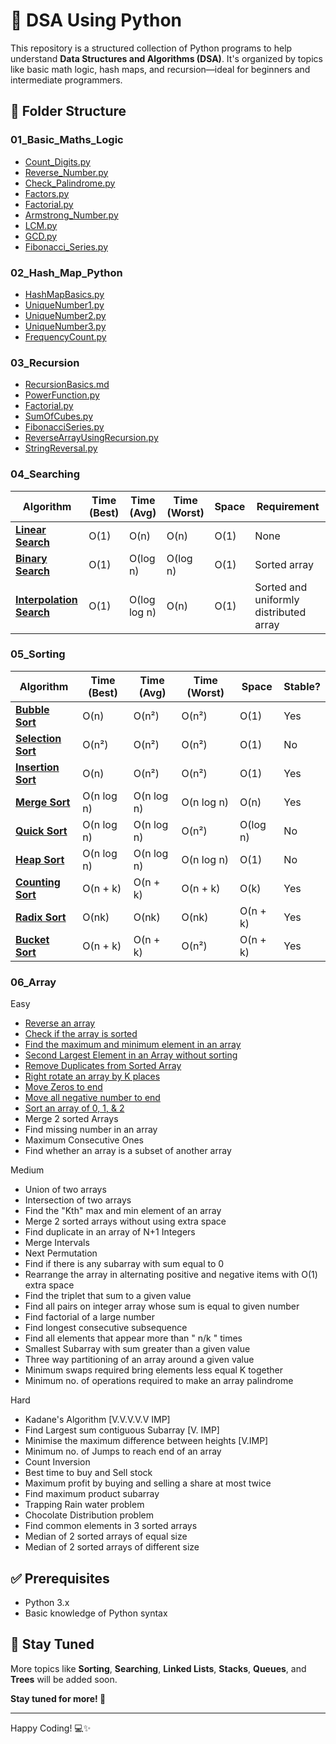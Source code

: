 # 🐍 DSA Using Python

This repository is a structured collection of Python programs to help understand **Data Structures and Algorithms (DSA)**. It's organized by topics like basic math logic, hash maps, and recursion—ideal for beginners and intermediate programmers.

## 📁 Folder Structure
### 01_Basic_Maths_Logic
  - [Count_Digits.py](./01_Basic_Maths_Logic/01_Count_Digits.py)
  - [Reverse_Number.py](./01_Basic_Maths_Logic/02_Reverse_Number.py)
  - [Check_Palindrome.py](./01_Basic_Maths_Logic/03_Check_Palindrome.py)
  - [Factors.py](./01_Basic_Maths_Logic/04_Factors.py)
  - [Factorial.py](./01_Basic_Maths_Logic/05_Factorial.py)
  - [Armstrong_Number.py](./01_Basic_Maths_Logic/06_Armstrong_Number.py)
  - [LCM.py](./01_Basic_Maths_Logic/07_LCM.py)
  - [GCD.py](./01_Basic_Maths_Logic/08_GCD.py)
  - [Fibonacci_Series.py](./01_Basic_Maths_Logic/09_Fibonacci_Series.py)

### 02_Hash_Map_Python
  - [HashMapBasics.py](./02_Hash_Map_Python/01_HashMapBasics.py)
  - [UniqueNumber1.py](./02_Hash_Map_Python/02_UniqueNumber1.py)
  - [UniqueNumber2.py](./02_Hash_Map_Python/03_UniqueNumber2.py)
  - [UniqueNumber3.py](./02_Hash_Map_Python/04_UniqueNumber3.py)
  - [FrequencyCount.py](./02_Hash_Map_Python/05_FrequencyCount.py)

### 03_Recursion
  - [RecursionBasics.md](./03_Recursion/01_RecursionBasics.md)
  - [PowerFunction.py](./03_Recursion/02_PowerFunction.py)
  - [Factorial.py](./03_Recursion/03_Factorial.py)
  - [SumOfCubes.py](./03_Recursion/04._SumOfCubes.py)
  - [FibonacciSeries.py](./03_Recursion/05_FibonacciSeries.py)
  - [ReverseArrayUsingRecursion.py](./03_Recursion/06_ReverseArrayUsingRecursion.py)
  - [StringReversal.py](./03_Recursion/07_StringReversal.py)


### 04_Searching

| Algorithm                | Time (Best) | Time (Avg)   | Time (Worst) | Space | Requirement                            |
| ------------------------ | ----------- | ------------ | ------------ | ----- | -------------------------------------- |
| [**Linear Search**](./04_Searching/01_LinearSearch.py)        | O(1)        | O(n)         | O(n)         | O(1)  | None                                   |
| [**Binary Search** ](./04_Searching/02_BinarySearch)       | O(1)        | O(log n)     | O(log n)     | O(1)  | Sorted array                           |
| [**Interpolation Search**](./04_Searching/03_InterpolationSearch.py) | O(1)        | O(log log n) | O(n)         | O(1)  | Sorted and uniformly distributed array |


### 05_Sorting

| Algorithm          | Time (Best) | Time (Avg) | Time (Worst) | Space    | Stable? |
| ------------------ | ----------- | ---------- | ------------ | -------- | ------- |
| [**Bubble Sort**](./05_Sorting/01_BubbleSort.py)    | O(n)        | O(n²)      | O(n²)        | O(1)     | Yes     |
| [**Selection Sort**](./05_Sorting/02_SelectionSort.py) | O(n²)       | O(n²)      | O(n²)        | O(1)     | No      |
| [**Insertion Sort**](./05_Sorting/03_InsertionSort.py) | O(n)        | O(n²)      | O(n²)        | O(1)     | Yes     |
| [**Merge Sort**](./05_Sorting/04_MergeSort.py)     | O(n log n)  | O(n log n) | O(n log n)   | O(n)     | Yes     |
| [**Quick Sort**](./05_Sorting/05_QuickSort.py)     | O(n log n)  | O(n log n) | O(n²)        | O(log n) | No      |
| [**Heap Sort**](./05_Sorting/08_HeapSort.py)      | O(n log n)  | O(n log n) | O(n log n)   | O(1)     | No      |
| [**Counting Sort**](./05_Sorting/06_CountSort.py)  | O(n + k)    | O(n + k)   | O(n + k)     | O(k)     | Yes     |
| [**Radix Sort**](./05_Sorting/07_RadixSort.py)    | O(nk)       | O(nk)      | O(nk)        | O(n + k) | Yes     |
| [**Bucket Sort**](./05_Sorting/09_BucketSort.py)   | O(n + k)    | O(n + k)   | O(n²)        | O(n + k) | Yes     |

### 06_Array
  Easy
  - [Reverse an array](./06_Array/01_reverse_array.py)  
  - [Check if the array is sorted](./06_Array/02_check_sorted.py)
  - [Find the maximum and minimum element in an array](./06_Array/03_max_min_of_array.py)  
  - [Second Largest Element in an Array without sorting](./06_Array/04_second_largest.py) 
  - [Remove Duplicates from Sorted Array](./06_Array/05_remove_duplicate.py) 
  - [Right rotate an array by K places](./06_Array/06_right_rotate_k.py)  
  - [Move Zeros to end](./06_Array/07_moves_zeros_to_end.py)
  - [Move all negative number to end](./06_Array/08_move_negative_to_end.py) 
  - [Sort an array of 0, 1, & 2](./06_Array/09_sort_array_of_012.py) 
  - Merge 2 sorted Arrays  
  - Find missing number in an array  
  - Maximum Consecutive Ones  
  - Find whether an array is a subset of another array  

  Medium
  - Union of two arrays  
  - Intersection of two arrays  
  - Find the "Kth" max and min element of an array  
  - Merge 2 sorted arrays without using extra space  
  - Find duplicate in an array of N+1 Integers  
  - Merge Intervals  
  - Next Permutation  
  - Find if there is any subarray with sum equal to 0  
  - Rearrange the array in alternating positive and negative items with O(1) extra space  
  - Find the triplet that sum to a given value  
  - Find all pairs on integer array whose sum is equal to given number  
  - Find factorial of a large number  
  - Find longest consecutive subsequence  
  - Find all elements that appear more than " n/k " times  
  - Smallest Subarray with sum greater than a given value  
  - Three way partitioning of an array around a given value  
  - Minimum swaps required bring elements less equal K together  
  - Minimum no. of operations required to make an array palindrome  

  Hard
  - Kadane's Algorithm [V.V.V.V.V IMP]  
  - Find Largest sum contiguous Subarray [V. IMP]  
  - Minimise the maximum difference between heights [V.IMP]  
  - Minimum no. of Jumps to reach end of an array  
  - Count Inversion  
  - Best time to buy and Sell stock  
  - Maximum profit by buying and selling a share at most twice  
  - Find maximum product subarray  
  - Trapping Rain water problem  
  - Chocolate Distribution problem  
  - Find common elements in 3 sorted arrays  
  - Median of 2 sorted arrays of equal size
  - Median of 2 sorted arrays of different size





## ✅ Prerequisites

- Python 3.x
- Basic knowledge of Python syntax


## 🔔 Stay Tuned

More topics like **Sorting**, **Searching**, **Linked Lists**, **Stacks**, **Queues**, and **Trees** will be added soon.

**Stay tuned for more! 🚀**

---

Happy Coding! 💻✨



